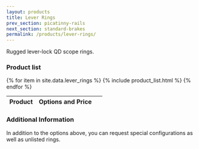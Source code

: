 ```yaml
---
layout: products
title: Lever Rings
prev_section: picatinny-rails
next_section: standard-brakes
permalink: /products/lever-rings/
---
```


Rugged lever-lock QD scope rings.

### Product list

<div class="mobile-side-scroller">

<table>
  <thead>
    <tr>
      <th>Product</th>
      <th><span class="option">Options</span> and <span class="price">Price</span></th>
      <th>&nbsp;</th>
    </tr>
  </thead>
  <tbody>
{% for item in site.data.lever_rings %}
  {% include product_list.html %}
{% endfor %}
  </tbody>
</table>
</div>

### Additional Information

In addition to the options above, you can request special configurations as well as unlisted rings.
